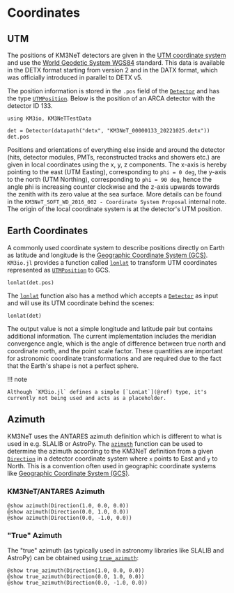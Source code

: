 # Coordinates

## UTM

The positions of KM3NeT detectors are given in the [UTM coordinate
system](https://en.wikipedia.org/wiki/Universal_Transverse_Mercator_coordinate_system)
and use the [World Geodetic System
WGS84](https://en.wikipedia.org/wiki/World_Geodetic_System#WGS84) standard. This
data is available in the DETX format starting from version 2 and in the DATX
format, which was officially introduced in parallel to DETX v5.

The position information is stored in the `.pos` field of the [`Detector`](@ref)
and has the type [`UTMPosition`](@ref). Below is the position of an ARCA
detector with the detector ID 133.

```@example 1
using KM3io, KM3NeTTestData

det = Detector(datapath("detx", "KM3NeT_00000133_20221025.detx"))
det.pos
```

Positions and orientations of everything else inside and around the detector
(hits, detector modules, PMTs, reconstructed tracks and showers etc.) are given
in local coordinates using the x, y, z components. The x-axis is hereby pointing
to the east (UTM Easting), corresponding to `phi = 0 deg`, the y-axis to the
north (UTM Northing), corresponding to `phi = 90 deg`, hence the angle phi is
increasing counter clockwise and the z-axis upwards towards the zenith with its
zero value at the sea surface. More details can be found in the
`KM3NeT_SOFT_WD_2016_002 - Coordinate System Proposal` internal note. The origin
of the local coordinate system is at the detector's UTM position.

## Earth Coordinates

A commonly used coordinate system to describe positions directly on Earth as latitude and longitude is the [Geographic Coordinate System (GCS)](https://en.wikipedia.org/wiki/Geographic_coordinate_system). `KM3io.jl` provides a function called [`lonlat`](@ref) to transform UTM coordinates represented as [`UTMPosition`](@ref) to GCS.

```@example 1
lonlat(det.pos)
```

The [`lonlat`](@ref) function also has a method which accepts a [`Detector`](@ref) as input and will use its UTM coordinate behind the scenes:


```@example 1
lonlat(det)
```

The output value is not a simple longitude and latitude pair but contains
additional information. The current implementation includes the meridian
convergence angle, which is the angle of difference between true north and
coordinate north, and the point scale factor. These quantities are important for
astronomic coordinate transformations and are required due to the fact that the
Earth's shape is not a perfect sphere.

!!! note

    Although `KM3io.jl` defines a simple [`LonLat`](@ref) type, it's currently not being used and acts as a placeholder.

## Azimuth

KM3NeT uses the ANTARES azimuth definition which is different to what is used in e.g. SLALIB
or AstroPy. The [`azimuth`](@ref) function can be used to determine the azimuth according
to the KM3NeT definition from a given [`Direction`](@ref) in a detector coordinate system
where `x` points to East and `y` to North. This is a convention often used in geographic
coordinate systems like [Geographic Coordinate System (GCS)](https://en.wikipedia.org/wiki/Geographic_coordinate_system). 

### KM3NeT/ANTARES Azimuth

```@example 1
@show azimuth(Direction(1.0, 0.0, 0.0))
@show azimuth(Direction(0.0, 1.0, 0.0))
@show azimuth(Direction(0.0, -1.0, 0.0))
```

### "True" Azimuth

The "true" azimuth (as typically used in astronomy libraries like SLALIB and AstroPy)
can be obtained using [`true_azimuth`](@ref):

```@example 1
@show true_azimuth(Direction(1.0, 0.0, 0.0))
@show true_azimuth(Direction(0.0, 1.0, 0.0))
@show true_azimuth(Direction(0.0, -1.0, 0.0))
```
